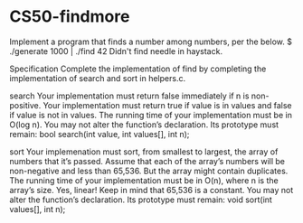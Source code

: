# CS50-findmore
Implement a program that finds a number among numbers, per the below.  $ ./generate 1000 | ./find 42 Didn't find needle in haystack.

Specification
Complete the implementation of find by completing the implementation of search and sort in helpers.c.

search
Your implementation must return false immediately if n is non-positive.
Your implementation must return true if value is in values and false if value is not in values.
The running time of your implementation must be in O(log n).
You may not alter the function’s declaration. Its prototype must remain:
bool search(int value, int values[], int n);

sort
Your implemenation must sort, from smallest to largest, the array of numbers that it’s passed.
Assume that each of the array’s numbers will be non-negative and less than 65,536. But the array might contain duplicates.
The running time of your implementation must be in O(n), where n is the array’s size. Yes, linear! Keep in mind that 65,536 is a constant.
You may not alter the function’s declaration. Its prototype must remain:
void sort(int values[], int n);
